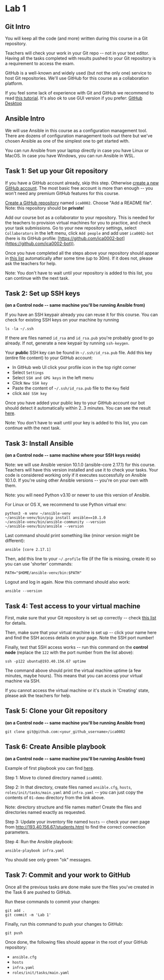 # Lab 1

## Git Intro

You will keep all the code (and more) written during this course in a Git
repository.

Teachers will check your work in your Git repo -- not in your text editor.
Having all the tasks completed with results pushed to your Git repository is a
requirement to access the exam.

GitHub is a well-known and widely used (but not the only one) service to host
Git repositories. We'll use GitHub for this course as a collaboration platform.

If you feel some lack of experience with Git and GitHub we recommend to read
[this tutorial](https://guides.github.com/introduction/git-handbook).
It's also ok to use GUI version if you prefer: [GitHub Desktop](https://desktop.github.com/)


## Ansible Intro

We will use Ansible in this course as a configuration management tool. There are
dozens of configuration management tools out there but we've chosen Ansible as
one of the simplest one to get started with.

You can run Ansible from your laptop directly in case you have Linux or MacOS. 
In case you have Windows, you can run Ansible in WSL.


## Task 1: Set up your Git repository

If you have a GitHub account already, skip this step. Otherwise
[create a new GitHub account](https://github.com/join). The most basic free
account is more than enough -- you won't need any premium GitHub features for
this course.

[Create a GitHub repository](https://github.com/new) named `ica0002`. Choose "Add a README file". Note: this repository should be **private**!

Add our course bot as a collaborator to your repository. This is needed for the
teachers to provision virtual machines for you to practice, and check your task
submissions. Go to your new repository settings, select `Collaborators` in the
left menu, click `Add people` and add user `ica0002-bot` (here is its
GitHub profile: [https://github.com/ica0002-bot](https://github.com/ica0002-bot)).

Once you have completed all the steps above your repository should appear in
[this list](http://193.40.156.67/students.html) automatically after some time (up to 30m).
If it does not, please ask the teachers for help.

Note: You don't have to wait until your repository is added to this list, you
can continue with the next task.


## Task 2: Set up SSH keys

**(on a Control node -- same machine you'll be running Ansible from)**

If you have an SSH keypair already you can reuse it for this course. You can
check for existing SSH keys on your machine by running

    ls -la ~/.ssh

If there are files named `id_rsa` and `id_rsa.pub` you're probably good to go
already. If not, generate a new keypair by running `ssh-keygen`.

Your **public** SSH key can be found in `~/.ssh/id_rsa.pub` file. Add this key
(entire file content) to your GitHub account:
 - In GitHub web UI click your profile icon in the top right corner
 - Select `Settings`
 - Select `SSH and GPG keys` in the left menu
 - Click `New SSH key`
 - Paste the content of `~/.ssh/id_rsa.pub` file to the `Key` field
 - click `Add SSH key`

Once you have added your public key to your GitHub account our bot should detect
it automatically within 2..3 minutes. You can see the result
[here](http://193.40.156.67/students.html).

Note: You don't have to wait until your key is added to this list, you can
continue with the next task.


## Task 3: Install Ansible

**(on a Control node -- same machine where your SSH keys reside)**

Note: we will use Ansible version 10.1.0 (ansible-core 2.17.1) for this course.
Teachers will have this version installed and use it to check your tasks.
Your code is considered working only if it executes successfully on Ansible 10.1.0.
If you're using other Ansible versions -- you're on your own with them.

Note: you will need Python v3.10 or newer to use this version of Ansible.

For Linux or OS X, we recommend to use Python virtual env:

    python3 -m venv ~/ansible-venv
    ~/ansible-venv/bin/pip install ansible==10.1.0
    ~/ansible-venv/bin/ansible-community --version
    ~/ansible-venv/bin/ansible --version

Last command should print something like (minor version might be different):

    ansible [core 2.17.1]

Then, add this line to your `~/.profile` file (if the file is missing, create it)
so you can use 'shorter' commands:

    PATH="$HOME/ansible-venv/bin:$PATH"

Logout and log in again. Now this command should also work:

    ansible --version


## Task 4: Test access to your virtual machine

First, make sure that your Git repository is set up correctly -- check
[this list](http://193.40.156.67/students.html) for details.

Then, make sure that your virtual machine is set up -- click your name here and find the
SSH access details on your page. Note the SSH port number!

Finally, test that SSH access works -- run this command on the **control node**
(replace the `122` with the port number from the list above):

    ssh -p122 ubuntu@193.40.156.67 uptime

The command above should print the virtual machine uptime (a few minutes, maybe
hours). This means that you can access your virtual machine via SSH.

If you cannot access the virtual machine or it's stuck in 'Creating' state,
please ask the teachers for help.


## Task 5: Clone your Git repository

**(on a Control node -- same machine you'll be running Ansible from)**

    git clone git@github.com:<your_github_username>/ica0002


## Task 6: Create Ansible playbook

**(on a Control node -- same machine you'll be running Ansible from)**

Example of first playbook you can find [here](01-demo).

Step 1: Move to cloned directory named `ica0002`.

Step 2: In that directory, create files named `ansible.cfg`, `hosts`,
`roles/init/tasks/main.yaml` and `infra.yaml` -- you can just copy
the contents of `01-demo` directory from the link above.

Note: directory structure and file names matter! Create the files and
directories named exactly as requested.

Step 3: Update your inventory file named `hosts` -- check your own page from
http://193.40.156.67/students.html to find the correct connection parameters.

Step 4: Run the Ansible playbook:

    ansible-playbook infra.yaml

You should see only green "ok" messages.


## Task 7: Commit and your work to GitHub

Once all the previous tasks are done make sure the files you've created in the
Task 6 are pushed to GitHub.

Run these commands to commit your changes:

    git add .
    git commit -m 'Lab 1'


Finally, run this command to push your changes to GitHub:

    git push

Once done, the following files should appear in the root of your GitHub
repository:
 - `ansible.cfg`
 - `hosts`
 - `infra.yaml`
 - `roles/init/tasks/main.yaml`

